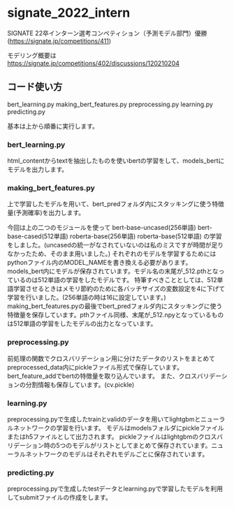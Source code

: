 # signate_2022_intern
SIGNATE 22卒インターン選考コンペティション（予測モデル部門）優勝(https://signate.jp/competitions/411)

モデリング概要は　https://signate.jp/competitions/402/discussions/120210204

## コード使い方
bert_learning.py 
making_bert_features.py 
preprocessing.py 
learning.py 
predicting.py 

基本は上から順番に実行します。 

### bert_learning.py 
html_contentからtextを抽出したものを使いbertの学習をして、models_bertにモデルを出力します。 

### making_bert_features.py 
上で学習したモデルを用いて、bert_predフォルダ内にスタッキングに使う特徴量(予測確率)を出力します。 

今回は上の二つのモジュールを使って bert-base-uncased(256単語) bert-base-cased(512単語) roberta-base(256単語) roberta-base(512単語) の学習をしました。(uncasedの統一がなされていないのは私のミスですが時間が足りなかったため、そのまま用いました。) 
それぞれのモデルを学習するためにはpythonファイル内のMODEL_NAMEを書き換える必要があります。 
models_bert内にモデルが保存されています。モデル名の末尾が_512.pthとなっているのは512単語の学習をしたモデルです。 
特筆すべきこととしては、512単語学習させるときはメモリ節約のために各バッチサイズの変数設定を4に下げて学習を行いました。(256単語の時は16に設定しています。) 
making_bert_features.pyの最後でbert_predフォルダ内にスタッキングに使う特徴量を保存しています。pthファイル同様、末尾が_512.npyとなっているものは512単語の学習をしたモデルの出力となっています。 

### preprocessing.py 
前処理の関数でクロスバリデーション用に分けたデータのリストをまとめてpreprocessed_data内にpickleファイル形式で保存しています。 
bert_feature_addでbertの特徴量を取り込んでいます。 また、クロスバリデーションの分割情報も保存しています。(cv.pickle) 

### learning.py 
preprocessing.pyで生成したtrainとvalidのデータを用いてlightgbmとニューラルネットワークの学習を行います。 
モデルはmodelsフォルダにpickleファイルまたはh5ファイルとして出力されます。 
pickleファイルはlightgbmのクロスバリデーション時の5つのモデルがリストとしてまとめて保存されています。ニューラルネットワークのモデルはそれぞれモデルごとに保存されています。 

### predicting.py 
preprocessing.pyで生成したtestデータとlearning.pyで学習したモデルを利用してsubmitファイルの作成をします。


